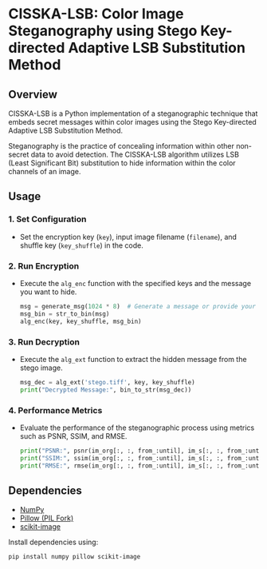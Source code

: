 # CISSKA-LSB: Color Image Steganography using Stego Key-directed Adaptive LSB Substitution Method

## Overview

CISSKA-LSB is a Python implementation of a steganographic technique that embeds secret messages within color images using the Stego Key-directed Adaptive LSB Substitution Method.

Steganography is the practice of concealing information within other non-secret data to avoid detection. The CISSKA-LSB algorithm utilizes LSB (Least Significant Bit) substitution to hide information within the color channels of an image.

## Usage

### 1. Set Configuration

- Set the encryption key (`key`), input image filename (`filename`), and shuffle key (`key_shuffle`) in the code.

### 2. Run Encryption

- Execute the `alg_enc` function with the specified keys and the message you want to hide.

    ```python
    msg = generate_msg(1024 * 8)  # Generate a message or provide your own
    msg_bin = str_to_bin(msg)
    alg_enc(key, key_shuffle, msg_bin)
    ```

### 3. Run Decryption

- Execute the `alg_ext` function to extract the hidden message from the stego image.

    ```python
    msg_dec = alg_ext('stego.tiff', key, key_shuffle)
    print("Decrypted Message:", bin_to_str(msg_dec))
    ```

### 4. Performance Metrics

- Evaluate the performance of the steganographic process using metrics such as PSNR, SSIM, and RMSE.

    ```python
    print("PSNR:", psnr(im_org[:, :, from_:until], im_s[:, :, from_:until]))
    print("SSIM:", ssim(im_org[:, :, from_:until], im_s[:, :, from_:until], ...))
    print("RMSE:", rmse(im_org[:, :, from_:until], im_s[:, :, from_:until]))
    ```

## Dependencies

- [NumPy](https://numpy.org/)
- [Pillow (PIL Fork)](https://python-pillow.org/)
- [scikit-image](https://scikit-image.org/)

Install dependencies using:

```bash
pip install numpy pillow scikit-image
